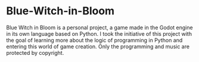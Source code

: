 # Blue-Witch-in-Bloom
Blue Witch in Bloom is a personal project, a game made in the Godot engine in its own language based on Python. I took the initiative of this project with the goal of learning more about the logic of programming in Python and entering this world of game creation. Only the programming and music are protected by copyright.
